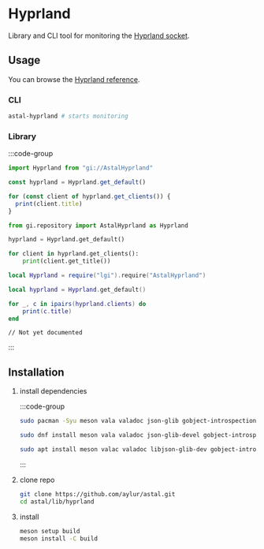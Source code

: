 # Hyprland

Library and CLI tool for monitoring the
[Hyprland socket](https://wiki.hyprland.org/IPC/).

## Usage

You can browse the
[Hyprland reference](https://aylur.github.io/libastal/hyprland).

### CLI

```sh
astal-hyprland # starts monitoring
```

### Library

:::code-group

```js [<i class="devicon-javascript-plain"></i> JavaScript]
import Hyprland from "gi://AstalHyprland"

const hyprland = Hyprland.get_default()

for (const client of hyprland.get_clients()) {
  print(client.title)
}
```

```py [<i class="devicon-python-plain"></i> Python]
from gi.repository import AstalHyprland as Hyprland

hyprland = Hyprland.get_default()

for client in hyprland.get_clients():
    print(client.get_title())
```

```lua [<i class="devicon-lua-plain"></i> Lua]
local Hyprland = require("lgi").require("AstalHyprland")

local hyprland = Hyprland.get_default()

for _, c in ipairs(hyprland.clients) do
    print(c.title)
end
```

```vala [<i class="devicon-vala-plain"></i> Vala]
// Not yet documented
```

:::

## Installation

1. install dependencies

   :::code-group

   ```sh [<i class="devicon-archlinux-plain"></i> Arch]
   sudo pacman -Syu meson vala valadoc json-glib gobject-introspection
   ```

   ```sh [<i class="devicon-fedora-plain"></i> Fedora]
   sudo dnf install meson vala valadoc json-glib-devel gobject-introspection-devel
   ```

   ```sh [<i class="devicon-ubuntu-plain"></i> Ubuntu]
   sudo apt install meson valac valadoc libjson-glib-dev gobject-introspection
   ```

   :::

2. clone repo

   ```sh
   git clone https://github.com/aylur/astal.git
   cd astal/lib/hyprland
   ```

3. install

   ```sh
   meson setup build
   meson install -C build
   ```
